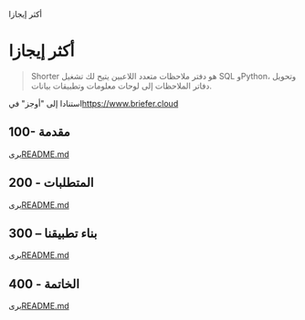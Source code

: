 أكثر إيجازا

# أكثر إيجازا

> Shorter هو دفتر ملاحظات متعدد اللاعبين يتيح لك تشغيل SQL وPython، وتحويل دفاتر الملاحظات إلى لوحات معلومات وتطبيقات بيانات.

استنادا إلى "أوجز" في<https://www.briefer.cloud>

## 100- مقدمة

يرى[README.md](./100/README.md)

## 200 - المتطلبات

يرى[README.md](./200/README.md)

## 300 – بناء تطبيقنا

يرى[README.md](./300/README.md)

## 400 - الخاتمة

يرى[README.md](./400/README.md)
